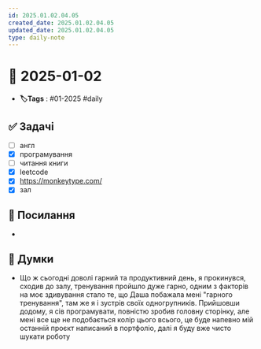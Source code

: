 ```yaml
---
id: 2025.01.02.04.05
created_date: 2025.01.02.04.05
updated_date: 2025.01.02.04.05
type: daily-note
---
```


# 📅 2025-01-02
- **🏷️Tags** : #01-2025 #daily 
## ✅ Задачі
- [ ] англ
- [x] програмування
- [ ] читання книги
- [x]  leetcode
- [x] https://monkeytype.com/
- [x] зал
## 🔗 Посилання
- 
## 🧠 Думки
- Що ж сьогодні доволі гарний та продуктивний день, я прокинувся, сходив до залу, тренування пройшло дуже гарно, одним з факторів на моє здивування стало те, що Даша побажала мені "гарного тренування", там же я і зустрів своїх одногрупників. Прийшовши додому, я сів програмувати, повністю зробив головну сторінку, але мені все ще не подобається колір цього всього, це буде напевно мій останній проєкт написаний в портфоліо, далі я буду вже чисто шукати роботу